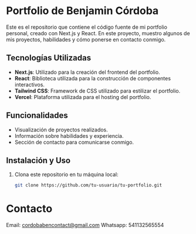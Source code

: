 # Portfolio de Benjamin Córdoba

Este es el repositorio que contiene el código fuente de mi portfolio personal, creado con Next.js y React. En este proyecto, muestro algunos de mis proyectos, habilidades y cómo ponerse en contacto conmigo.

## Tecnologías Utilizadas

- **Next.js**: Utilizado para la creación del frontend del portfolio.
- **React**: Biblioteca utilizada para la construcción de componentes interactivos.
- **Tailwind CSS**: Framework de CSS utilizado para estilizar el portfolio.
- **Vercel**: Plataforma utilizada para el hosting del portfolio.

## Funcionalidades

- Visualización de proyectos realizados.
- Información sobre habilidades y experiencia.
- Sección de contacto para comunicarse conmigo.

## Instalación y Uso

1. Clona este repositorio en tu máquina local:

   ```bash
   git clone https://github.com/tu-usuario/tu-portfolio.git

# Contacto
Email: cordobabencontact@gmail.com
Whatsapp: 541132565554
